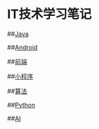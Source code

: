 # IT技术学习笔记
##[Java](https://github.com/chaofengliu/FuckingTheCode/tree/main/Java)

##[Android](https://github.com/chaofengliu/FuckingTheCode/tree/main/Android)

##[前端](https://github.com/chaofengliu/FuckingTheCode/tree/main/%E5%89%8D%E7%AB%AF)

##[小程序](https://github.com/chaofengliu/FuckingTheCode/tree/main/%E5%B0%8F%E7%A8%8B%E5%BA%8F)

##[算法]()

##[Python](https://github.com/chaofengliu/FuckingTheCode/tree/main/Python)

##[AI](https://github.com/chaofengliu/FuckingTheCode/tree/main/AI)